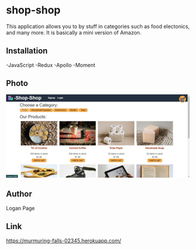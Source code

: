 # shop-shop
This application allows you to by stuff in categories such as food electonics, and many more. It is basically a mini version of Amazon.

## Installation
-JavaScript -Redux -Apollo -Moment

## Photo
![photo](assets/shop-shop.jpg)

## Author
Logan Page

## Link
https://murmuring-falls-02345.herokuapp.com/
